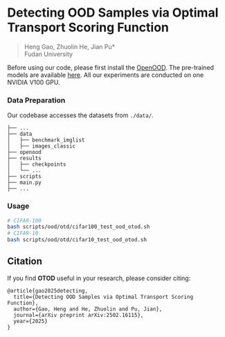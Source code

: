 # Detecting OOD Samples via Optimal Transport Scoring Function

> Heng Gao, Zhuolin He, Jian Pu*  
> Fudan University

Before using our code, please first install the [OpenOOD](https://github.com/Jingkang50/OpenOOD). The pre-trained models are available [here](https://drive.google.com/drive/folders/1XSVB8pyYWuMVpq7BTuIESfU8GvCumxOn?usp=sharing). All our experiments are conducted on one NVIDIA V100 GPU.

### Data Preparation

Our codebase accesses the datasets from `./data/`.

```
├── ...
├── data
│   ├── benchmark_imglist
│   ├── images_classic
├── openood
├── results
│   ├── checkpoints
│   └── ...
├── scripts
├── main.py
├── ...
```

### Usage

```sh
# CIFAR-100
bash scripts/ood/otd/cifar100_test_ood_otod.sh
# CIFAR-10
bash scripts/ood/otd/cifar10_test_ood_otod.sh
```

## Citation
If you find **OTOD** useful in your research, please consider citing:
```
@article{gao2025detecting,
  title={Detecting OOD Samples via Optimal Transport Scoring Function},
  author={Gao, Heng and He, Zhuolin and Pu, Jian},
  journal={arXiv preprint arXiv:2502.16115},
  year={2025}
}
```
